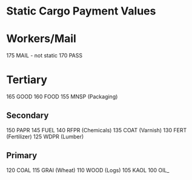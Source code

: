 # Static Cargo Payment Values

# Workers/Mail

175 MAIL - not static
170 PASS

# Tertiary

165 GOOD
160 FOOD
155 MNSP (Packaging)

## Secondary

150 PAPR
145 FUEL
140 RFPR (Chemicals)
135 COAT (Varnish)
130 FERT (Fertilizer)
125 WDPR (Lumber)

## Primary

120 COAL
115 GRAI (Wheat)
110 WOOD (Logs)
105 KAOL
100 OIL_